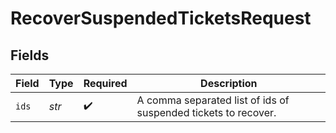 # RecoverSuspendedTicketsRequest


## Fields

| Field                                                          | Type                                                           | Required                                                       | Description                                                    |
| -------------------------------------------------------------- | -------------------------------------------------------------- | -------------------------------------------------------------- | -------------------------------------------------------------- |
| `ids`                                                          | *str*                                                          | :heavy_check_mark:                                             | A comma separated list of ids of suspended tickets to recover. |